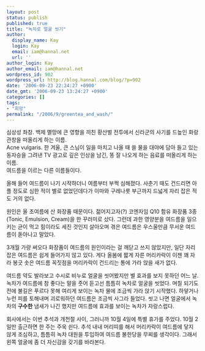 ```yaml
---
layout: post
status: publish
published: true
title: "녹차로 얼굴 씻기"
author:
  display_name: Kay
  login: Kay
  email: iam@hannal.net
  url: ''
author_login: Kay
author_email: iam@hannal.net
wordpress_id: 902
wordpress_url: http://blog.hannal.com/blog/?p=902
date: '2006-09-23 22:24:27 +0900'
date_gmt: '2006-09-23 13:24:27 +0900'
categories: []
tags:
- "희망"
permalink: "/2006/9/greentea_and_wash/"
---
```

<p>심상성 좌창. 백제 멸망에 큰 영향을 끼친 황산벌 전투에서 신라군의 사기를 드높인 화랑 관창을 떠올리게 하는 이름.<br />
Acne vulgaris. 한 겨울, 큰 스님이 일을 마치고 나올 때 쓸 물을 대야에 담아 들고 있는 동자승을 그려낸 TV 광고로 깊은 인상을 남긴, 똥 잘 나오게 하는 음료를 떠올리게 하는 이름.<br />
여드름을 이르는 다른 이름들이다.</p>
<p>올해 들어 여드름이 나기 시작하더니 여름부터 부쩍 심해졌다. 사춘기 때도 건드리면 아플 정도로 심한 적이 별로 없었던데다가 이마와 구레나룻 부근까지 드넓게 자리 잡은 적도 거의 없다.</p>
<p>원인은 올 초여름에 산 화장품 때문이다. 젊어지고자(?) 코엔자임 Q10 함유 화장품 3종(Tonic, Emulsion, Cream)을 한 꾸러미로 샀다. 그런데 과한 영양분을 여드름을 일으키는 균이 먹고 힘이라도 세진 것인지 살아오며 겪은 여드름은 우스울만큼 무서운 여드름이 돋아나고 말았다.</p>
<p>3개월 가량 써오다 화장품이 여드름의 원인이라는 걸 깨닫고 쓰지 않았지만, 일단 자리 잡은 여드름은 쉽게 들어가지 않고 있다. 게다 올봄에 짧게 자른 머리카락이 이젠 꽤 자라 봉긋 솟은 여드름 꼭짓점을 머리카락이 건드리는 통에 가라 앉을 새가 없다.</p>
<p>여드름 약도 발라보고 수시로 비누로 얼굴을 씻어봤지만 별 효과를 보지 못하던 어느 날. 녹차가 여드름에 참 좋다는 말을 줏어 듣고선 틈틈히 녹차로 얼굴을 씻었다. 며칠 되기도 전에 불길은 푸르다 못해 여리게 보이는 녹차 물에 조금씩 가라 앉기 시작했다. 하얗거나 누런 피를 토해내며 괴로워하던 여드름은 조금씩 사그라 들었다. 씻고 나면 얼굴에서 녹차의 <strong>구수한</strong> 냄새가 나긴 했지만 여드름에 효과를 보이는 녹차가 자랑스럽다.</p>
<p>회사에서는 이번 추석과 개천절 사이, 그러니까 10월 4일에 특별 휴가를 주었다. 10월 2일만 출근하면 한 주는 주욱 쉰다. 추석 내내 머리띠를 해서 머리카락이 여드름에 닿지 않게 조심하고, 틈틈히 녹차 대원을 투입하여 여드름 불한당을 무찌를 생각이다. 그래서 왼쪽 얼굴에 좀 더 자신감을 갖기를 바라본다.</p>
